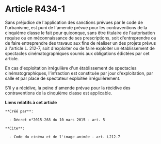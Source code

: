# Article R434-1

Sans préjudice de l'application des sanctions prévues par le code de l'urbanisme, est puni de l'amende prévue pour les
contraventions de la cinquième classe le fait pour quiconque, sans être titulaire de l'autorisation requise ou en
méconnaissance de ses prescriptions, soit d'entreprendre ou de faire entreprendre des travaux aux fins de réaliser un des
projets prévus à l'article L. 212-7, soit d'exploiter ou de faire exploiter un établissement de spectacles cinématographiques
soumis aux obligations édictées par cet article. 

En cas d'exploitation irrégulière d'un établissement de spectacles cinématographiques, l'infraction est constituée par jour
d'exploitation, par salle et par place de spectateur exploitée irrégulièrement. 

S'il y a récidive, la peine d'amende prévue pour la récidive des contraventions de la cinquième classe est applicable.

**Liens relatifs à cet article**

	**Créé par**:

	  - Décret n°2015-268 du 10 mars 2015 - art. 5

	**Cite**:

	  - Code du cinéma et de l'image animée - art. L212-7
